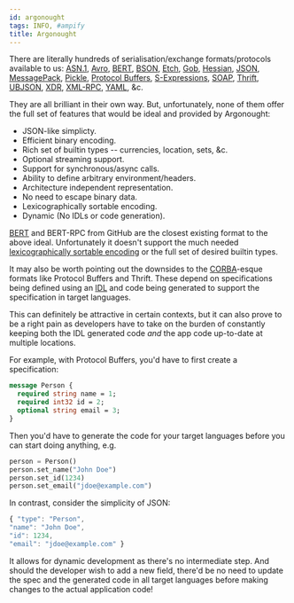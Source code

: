 ```yaml
---
id: argonought
tags: INFO, #ampify
title: Argonought
---
```


There are literally hundreds of serialisation/exchange formats/protocols
available to us: [ASN.1], [Avro], [BERT], [BSON], [Etch], [Gob], [Hessian],
[JSON], [MessagePack], [Pickle], [Protocol Buffers], [S-Expressions],
[SOAP], [Thrift], [UBJSON], [XDR], [XML-RPC], [YAML], &c.

They are all brilliant in their own way. But, unfortunately, none of them
offer the full set of features that would be ideal and provided by Argonought:

* JSON-like simplicty.
* Efficient binary encoding.
* Rich set of builtin types -- currencies, location, sets, &c.
* Optional streaming support.
* Support for synchronous/async calls.
* Ability to define arbitrary environment/headers.
* Architecture independent representation.
* No need to escape binary data.
* Lexicographically sortable encoding.
* Dynamic (No IDLs or code generation).

[BERT] and BERT-RPC from GitHub are the closest existing format to the above
ideal. Unfortunately it doesn't support the much needed [lexicographically
sortable encoding](/item.argonought-lexicographically-sortable-representation-of-numbers)
or the full set of desired builtin types.

It may also be worth pointing out the downsides to the [CORBA](http://en.wikipedia.org/wiki/Common_Object_Request_Broker_Architecture)-esque
formats like Protocol Buffers and Thrift. These depend on specifications
being defined using an [IDL](http://en.wikipedia.org/wiki/Interface_description_language) and code
being generated to support the specification in target languages.

This can definitely be attractive in certain contexts, but it can also prove
to be a right pain as developers have to take on the burden of constantly
keeping both the IDL generated code *and* the app code up-to-date at
multiple locations.

For example, with Protocol Buffers, you'd have to first create a
specification:

  ```protobuf
message Person {
    required string name = 1;
    required int32 id = 2;
    optional string email = 3;
}
```

Then you'd have to generate the code for your target languages before you
can start doing anything, e.g.

  ```python
person = Person()
person.set_name("John Doe")
person.set_id(1234)
person.set_email("jdoe@example.com")
```

In contrast, consider the simplicity of JSON:

  ```javascript
{ "type": "Person",
  "name": "John Doe",
  "id": 1234,
  "email": "jdoe@example.com" }
```

It allows for dynamic development as there's no intermediate step. And
should the developer wish to add a new field, there'd be no need to update
the spec and the generated code in all target languages before making
changes to the actual application code!

[ASN.1]: http://en.wikipedia.org/wiki/Abstract_Syntax_Notation_One
[Avro]: http://hadoop.apache.org/avro/docs/current/
[BERT]: http://bert-rpc.org/
[BSON]: http://www.mongodb.org/display/DOCS/BSON
[Etch]: https://cwiki.apache.org/ETCH/
[Gob]: http://golang.org/pkg/gob/
[Hessian]: http://hessian.caucho.com/doc/hessian-overview.xtp
[JSON]: http://www.json.org/
[MessagePack]: http://msgpack.sourceforge.net/
[Pickle]: http://docs.python.org/library/pickle.html
[Protocol Buffers]: http://code.google.com/p/protobuf/
[S-Expressions]: http://en.wikipedia.org/wiki/S-expression
[SOAP]: http://www.w3.org/TR/soap/
[Thrift]: http://incubator.apache.org/thrift/
[UBJSON]: http://ubjson.org/
[XDR]: http://www.rfc-editor.org/rfc/rfc4506.txt
[XML-RPC]: http://www.xmlrpc.com/
[YAML]: http://www.yaml.org/